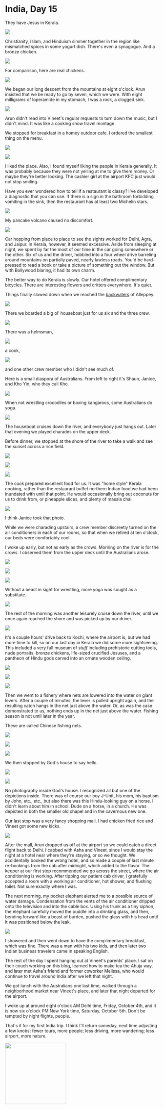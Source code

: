 India, Day 15
=============
They have Jesus in Kerala.

![](../site/india6_66_small.jpg)

Christianity, Islam, and Hinduism simmer together in the region like mismatched
spices in some yogurt dish.  There's even a synagogue.  And a bronze chicken.

![](../site/india6_50_small.jpg)

For comparison, here are real chickens.

![](../site/india6_17_small.jpg)

We began our long descent from the mountains at eight o'clock.  Arun insisted
that we be ready to go by seven, which we were.  With eight milligrams of
loperamide in my stomach, I was a rock, a clogged sink.

![](../site/india6_1_small.jpg)

Arun didn't read into Vineet's regular requests to turn down the music, but
I didn't mind.  It was like a cooking show travel montage.

We stopped for breakfast in a homey outdoor cafe.  I ordered the smallest thing
on the menu.

![](../site/india6_2_small.jpg)

![](../site/hat_small.jpg)

I liked the place.  Also, I found myself liking the people in Kerala generally.
It was probably because they were not yelling at me to give them money.  Or
maybe they're better looking.  The cashier girl at the airport KFC just would
not stop smiling.

Have you ever wondered how to tell if a restaurant is classy?  I've developed
a diagnostic that you can use.  If there is a sign in the bathroom forbidding
vomiting in the sink, then the restaurant has at least two Michelin stars.

![](../site/india6_3_small.jpg)

My pancake volcano caused no discomfort.

![](../site/india6_4_small.jpg)

Car hopping from place to place to see the sights worked for Delhi, Agra, and
Jaipur.  In Kerala, however, it seemed excessive.  Aside from sleeping at
night, we spent by far the most of our time in the car going somewhere or the
other.  Six of us and the driver, hobbled into a four wheel drive barreling
around mountains on partially paved, nearly lawless roads.  You'd be
hard-pressed to read a book or take a picture of something out the window.  But
with Bollywood blaring, it had its own charm.

The better way to do Kerala is slowly.  Our hotel offered complimentary
bicycles.  There are interesting flowers and critters everywhere.  It's quiet.

Things finally slowed down when we reached the [backwaters][1] of Alleppey.

![](../site/india6_5_small.jpg)

There we boarded a big ol' houseboat just for us six and the three crew.

![](../site/india6_14_small.jpg)

There was a helmsman,

![](../site/india6_7_small.jpg)

a cook,

![](../site/india6_39_small.jpg)

and one other crew member who I didn't see much of.

Here is a small diaspora of Australians.  From left to right it's Shaun,
Janice, and Kho Yin, who they call Kho.

![](../site/india6_12_small.jpg)

When not wrestling crocodiles or boxing kangaroos, some Australians do yoga.

![](../site/india6_13_small.jpg)

The houseboat cruises down the river, and everybody just hangs out.  Later that
evening we played charades on the upper deck.

Before dinner, we stopped at the shore of the river to take a walk and see the
sunset across a rice field.

![](../site/india6_15_small.jpg)

![](../site/india6_20_small.jpg)

![](../site/india6_19_small.jpg)

The cook prepared excellent food for us.  It was "home style" Kerala cooking,
rather than the restaurant buffet northern Indian food we had been inundated
with until that point.  He would occasionally bring out coconuts for us to
drink from, or pineapple slices, and plenty of masala chai.

![](../site/food_small.jpg)

I think Janice took that photo.

While we were charading upstairs, a crew member discreetly turned on the air
conditioners in each of our rooms, so that when we retired at ten o'clock,
our beds were comfortably cool.

I woke up early, but not as early as the crows.  Morning on the river is for
the crows.  I observed them from the upper deck until the Australians arose.

![](../site/india6_26_small.jpg)

![](../site/india6_27_small.jpg)

![](../site/india6_28_small.jpg)

Without a beast in sight for wrestling, more yoga was sought as a substitute.

![](../site/india6_29_small.jpg)

The rest of the morning was another leisurely cruise down the river, until we
once again reached the shore and was picked up by our driver.

![](../site/india6_32_small.jpg)

It's a couple hours' drive back to Kochi, where the airport is, but we had more
time to kill, so on our last day in Kerala we did some more sightseeing.  This
included a very full museum of _stuff_ including prehistoric cutting tools,
nude portraits, bronze chickens, life-sized crucified Jesuses, and a pantheon
of Hindu gods carved into an ornate wooden ceiling.

![](../site/india6_47_small.jpg)

![](../site/india6_45_small.jpg)

![](../site/india6_44_small.jpg)

Then we went to a fishery where nets are lowered into the water on giant
levers.  After a couple of minutes, the lever is pulled upright again, and
the resulting catch hangs in the net just above the water.  Or, as was the case
demonstrated to us, nothing ends up in the net just above the water.  Fishing
season is not until later in the year.

These are called Chinese fishing nets.

![](../site/india6_55_small.jpg)

![](../site/india6_54_small.jpg)

![](../site/india6_56_small.jpg)

We then stopped by God's house to say hello.

![](../site/india6_63_small.jpg)

![](../site/india6_64_small.jpg)

No photography inside God's house.  I recognized all but one of the depictions
inside.  There was of course our boy J-Unit, his mom, his baptism by John,
etc., etc., but also there was this Hindu-looking guy on a horse.  I didn't
learn about him in school.  Dude on a horse, in a church.  He was depicted in
both the smaller old chapel and in the cavernous new one.

Our last stop was a very fancy shopping mall.  I had chicken fried rice and
Vineet got some new kicks.

![](../site/india6_67_small.jpg)

After the mall, Arun dropped us off at the airport so we could catch a direct
flight back to Delhi.  I cabbed with Asha and Vineet, since I would stay the
night at a hotel near where they're staying, or so we thought.  We accidentally
booked the wrong hotel, and so made a couple of last minute re-bookings from
the cab after midnight, which added to the flavor.  The keeper at our first
stop recommended we go across the street, where the air conditioning is
working.  After tipping our patient cab driver, I gratefully accepted a room
with a working air conditioner, hot shower, and flushing toilet.  Not sure
exactly where I was.

The next morning, my pocket elephant alerted me to a possible source of water
damage.  Condensation from the vents of the air conditioner dripped onto the
television and into the cable box.  Using his trunk as a tiny siphon, the
elephant carefully moved the puddle into a drinking glass, and then, bending
forward like a beast of burden, pushed the glass with his head until it was
positioned below the leak.

![](../site/india6_68_small.jpg)

I showered and then went down to have the complimentary breakfast, which was
fine.  There was a man with his two kids, and then later two Indian business
travelers came in speaking English.

The rest of the day I spent hanging out at Vineet's parents' place.  I sat on
their couch working on this blog, learned how to make tea the Ahuja way, and
later met Asha's friend and former coworker Melissa, who would continue to
travel around India after we left that night.

We got lunch with the Australians one last time, walked through a neighborhood
market near Vineet's place, and later that night departed for the airport.

I woke up at around eight o'clock AM Delhi time, Friday, October 4th, and it is
now six o'clock PM New York time, Saturday, October 5th.  Don't be tempted by
night flights, people.

That's it for my first India trip.  I think I'll return someday, next time
adjusting a few knobs:  fewer tours, more people;  less driving, more
wandering;  less airport, more nature.

<img style="width: 200px;" src="../site/hindi.png"/>

[1]: https://en.wikipedia.org/wiki/Kerala_backwaters